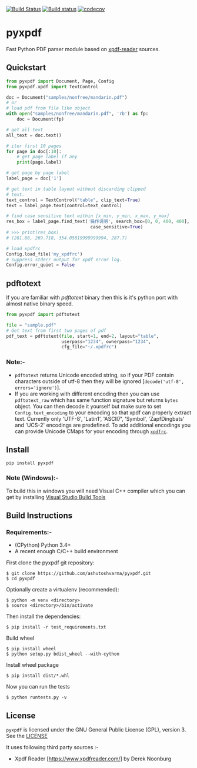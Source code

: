 [![Build Status](https://travis-ci.com/ashutoshvarma/pyxpdf.svg?branch=master)](https://travis-ci.com/ashutoshvarma/pyxpdf)
[![Build status](https://ci.appveyor.com/api/projects/status/y4qys3oquc4bo8wd/branch/master?svg=true)](https://ci.appveyor.com/project/ashutoshvarma/pyxpdf/branch/master)
[![codecov](https://codecov.io/gh/ashutoshvarma/pyxpdf/branch/master/graph/badge.svg)](https://codecov.io/gh/ashutoshvarma/pyxpdf)

# pyxpdf
Fast Python PDF parser module based on [xpdf-reader](https://www.xpdfreader.com/) sources.

## Quickstart
```python
from pyxpdf import Document, Page, Config
from pyxpdf.xpdf import TextControl

doc = Document("samples/nonfree/mandarin.pdf")
# or
# load pdf from file like object
with open("samples/nonfree/mandarin.pdf", 'rb') as fp:
    doc = Document(fp)

# get all text
all_text = doc.text()

# iter first 10 pages
for page in doc[:10]:
    # get page label if any
    print(page.label)

# get page by page label
label_page = doc['1']

# get text in table layout without discarding clipped
# text.
text_control = TextControl("table", clip_text=True)
text = label_page.text(control=text_control)

# find case sensitive text within [x_min, y_min, x_max, y_max]
res_box = label_page.find_text('操作说明', search_box=[0, 0, 400, 400],
                                case_sensitive=True)
# >>> print(res_box)
# (281.88, 269.718, 354.05819999999994, 287.7)

# load xpdfrc
Config.load_file('my_xpdfrc')
# suppress stderr output for xpdf error log.
Config.error_quiet = False

```


## pdftotext
If you are familiar with *pdftotext* binary then this is it's python port with almost native binary speed.

```python
from pyxpdf import pdftotext

file = "sample.pdf"
# Get text from first two pages of pdf
pdf_text = pdftotext(file, start=1, end=2, layout="table",
                     userpass="1234", ownerpass="1234", 
                     cfg_file="~/.xpdfrc")
```

### Note:-
+ `pdftotext` returns Unicode encoded string, so if your PDF contain characters outside of utf-8 then they will be ignored [`decode('utf-8', errors='ignore')`].
+ If you are working with different encoding then you can use `pdftotext_raw` which has same function signature but returns `bytes` object. You can then decode it yourself but make sure to set `Config.text_encoding` to your encoding so that xpdf can properly extract text. Currently only 'UTF-8', 'Latin1', 'ASCII7', 'Symbol', 'ZapfDingbats' and 'UCS-2' encodings are predefined. To add additional encodings you can provide Unicode CMaps for your encoding through [`xpdfrc`](https://github.com/ashutoshvarma/libxpdf/blob/master/xpdf-4.02/doc/xpdfrc.cat).


## Install

```
pip install pyxpdf
``` 
### Note (Windows):-
To build this in windows you will need Visual C++ compiler which you can get by installing [Visual Studio Build Tools](https://visualstudio.microsoft.com/downloads/#build-tools-for-visual-studio-2019)


## Build Instructions
### Requirements:-
* (CPython) Python 3.4+ 
* A recent enough C/C++ build environment 

First clone the pyxpdf git repository:

```
$ git clone https://github.com/ashutoshvarma/pyxpdf.git
$ cd pyxpdf
```
Optionally create a virtualenv (recommended):
```
$ python -m venv <directory>
$ source <directory>/bin/activate
```
Then install the dependencies:

```
$ pip install -r test_requirements.txt
```

Build wheel
```
$ pip install wheel
$ python setup.py bdist_wheel --with-cython
```

Install wheel package
```
$ pip install dist/*.whl
```

Now you can run the tests
```
$ python runtests.py -v
```


## License
`pyxpdf` is licensed under the GNU General Public License (GPL), version 3. See the [LICENSE](https://github.com/ashutoshvarma/pyxpdf/blob/master/LICENSE)

It uses following third party sources :-
- Xpdf Reader [https://www.xpdfreader.com/] by Derek Noonburg
 



